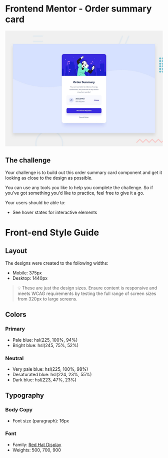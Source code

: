 # Frontend Mentor - Order summary card

![Design preview for the Order summary card coding challenge](./design/desktop-preview.jpg)

## The challenge

Your challenge is to build out this order summary card component and get it looking as close to the design as possible.

You can use any tools you like to help you complete the challenge. So if you've got something you'd like to practice, feel free to give it a go.

Your users should be able to:

- See hover states for interactive elements  

# Front-end Style Guide

## Layout

The designs were created to the following widths:

- Mobile: 375px  
- Desktop: 1440px  

> 💡 These are just the design sizes. Ensure content is responsive and meets WCAG requirements by testing the full range of screen sizes from 320px to large screens.

## Colors

### Primary

- Pale blue: hsl(225, 100%, 94%)  
- Bright blue: hsl(245, 75%, 52%)  

### Neutral

- Very pale blue: hsl(225, 100%, 98%)  
- Desaturated blue: hsl(224, 23%, 55%)  
- Dark blue: hsl(223, 47%, 23%)   

## Typography

### Body Copy

- Font size (paragraph): 16px  

### Font

- Family: [Red Hat Display](https://fonts.google.com/specimen/Red+Hat+Display)  
- Weights: 500, 700, 900  